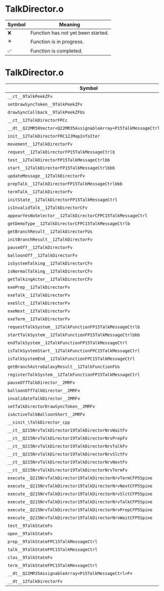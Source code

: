 # TalkDirector.o
| Symbol | Meaning 
| ------------- | ------------- 
| :x: | Function has not yet been started. 
| :eight_pointed_black_star: | Function is in progress. 
| :white_check_mark: | Function is completed. 


# TalkDirector.o
| Symbol | Decompiled? |
| ------------- | ------------- |
| `__ct__9TalkPeekZFv` | :x: |
| `setDrawSyncToken__9TalkPeekZFv` | :x: |
| `drawSyncCallback__9TalkPeekZFUs` | :x: |
| `__ct__12TalkDirectorFPCc` | :x: |
| `__dt__Q22MR50Vector<Q22MR35AssignableArray<P15TalkMessageCtrl>>Fv` | :x: |
| `init__12TalkDirectorFRC12JMapInfoIter` | :x: |
| `movement__12TalkDirectorFv` | :x: |
| `request__12TalkDirectorFP15TalkMessageCtrlb` | :x: |
| `test__12TalkDirectorFP15TalkMessageCtrlbb` | :x: |
| `start__12TalkDirectorFP15TalkMessageCtrlbbb` | :x: |
| `updateMessage__12TalkDirectorFv` | :x: |
| `prepTalk__12TalkDirectorFP15TalkMessageCtrlbbb` | :x: |
| `termTalk__12TalkDirectorFv` | :x: |
| `initState__12TalkDirectorFP15TalkMessageCtrl` | :x: |
| `isInvalidTalk__12TalkDirectorCFv` | :x: |
| `appearYesNoSelector__12TalkDirectorCFPC15TalkMessageCtrl` | :x: |
| `getDemoType__12TalkDirectorCFPC15TalkMessageCtrlb` | :x: |
| `getBranchResult__12TalkDirectorFUs` | :x: |
| `initBranchResult__12TalkDirectorFv` | :x: |
| `pauseOff__12TalkDirectorFv` | :x: |
| `balloonOff__12TalkDirectorFv` | :x: |
| `isSystemTalking__12TalkDirectorCFv` | :x: |
| `isNormalTalking__12TalkDirectorCFv` | :x: |
| `getTalkingActor__12TalkDirectorCFv` | :x: |
| `exePrep__12TalkDirectorFv` | :x: |
| `exeTalk__12TalkDirectorFv` | :x: |
| `exeSlct__12TalkDirectorFv` | :x: |
| `exeNext__12TalkDirectorFv` | :x: |
| `exeTerm__12TalkDirectorFv` | :x: |
| `requestTalkSystem__12TalkFunctionFP15TalkMessageCtrlb` | :x: |
| `startTalkSystem__12TalkFunctionFP15TalkMessageCtrlbbb` | :x: |
| `endTalkSystem__12TalkFunctionFP15TalkMessageCtrl` | :x: |
| `isTalkSystemStart__12TalkFunctionFPC15TalkMessageCtrl` | :x: |
| `isTalkSystemEnd__12TalkFunctionFPC15TalkMessageCtrl` | :x: |
| `getBranchAstroGalaxyResult__12TalkFunctionFUs` | :x: |
| `registerTalkSystem__12TalkFunctionFP15TalkMessageCtrl` | :x: |
| `pauseOffTalkDirector__2MRFv` | :x: |
| `balloonOffTalkDirector__2MRFv` | :x: |
| `invalidateTalkDirector__2MRFv` | :x: |
| `setTalkDirectorDrawSyncToken__2MRFv` | :x: |
| `isActiveTalkBalloonShort__2MRFv` | :x: |
| `__sinit_\TalkDirector_cpp` | :x: |
| `__ct__Q215NrvTalkDirector19TalkDirectorNrvWaitFv` | :x: |
| `__ct__Q215NrvTalkDirector19TalkDirectorNrvPrepFv` | :x: |
| `__ct__Q215NrvTalkDirector19TalkDirectorNrvTalkFv` | :x: |
| `__ct__Q215NrvTalkDirector19TalkDirectorNrvSlctFv` | :x: |
| `__ct__Q215NrvTalkDirector19TalkDirectorNrvNextFv` | :x: |
| `__ct__Q215NrvTalkDirector19TalkDirectorNrvTermFv` | :x: |
| `execute__Q215NrvTalkDirector19TalkDirectorNrvTermCFP5Spine` | :x: |
| `execute__Q215NrvTalkDirector19TalkDirectorNrvNextCFP5Spine` | :x: |
| `execute__Q215NrvTalkDirector19TalkDirectorNrvSlctCFP5Spine` | :x: |
| `execute__Q215NrvTalkDirector19TalkDirectorNrvTalkCFP5Spine` | :x: |
| `execute__Q215NrvTalkDirector19TalkDirectorNrvPrepCFP5Spine` | :x: |
| `execute__Q215NrvTalkDirector19TalkDirectorNrvWaitCFP5Spine` | :x: |
| `test__9TalkStateFv` | :x: |
| `open__9TalkStateFv` | :x: |
| `prep__9TalkStateFPC15TalkMessageCtrl` | :x: |
| `talk__9TalkStateFPC15TalkMessageCtrl` | :x: |
| `clos__9TalkStateFv` | :x: |
| `term__9TalkStateFPC15TalkMessageCtrl` | :x: |
| `__dt__Q22MR35AssignableArray<P15TalkMessageCtrl>Fv` | :x: |
| `__dt__12TalkDirectorFv` | :x: |
